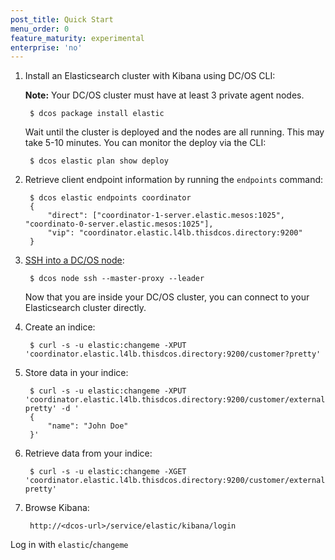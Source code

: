 ```yaml
---
post_title: Quick Start
menu_order: 0
feature_maturity: experimental
enterprise: 'no'
---
```


1. Install an Elasticsearch cluster with Kibana using DC/OS CLI:

    **Note:** Your DC/OS cluster must have at least 3 private agent nodes.

        $ dcos package install elastic
        
    Wait until the cluster is deployed and the nodes are all running. This may take 5-10 minutes. You can monitor the deploy via the CLI:

        $ dcos elastic plan show deploy

1. Retrieve client endpoint information by running the `endpoints` command:
        
        $ dcos elastic endpoints coordinator
        {
            "direct": ["coordinator-1-server.elastic.mesos:1025", "coordinato-0-server.elastic.mesos:1025"],
            "vip": "coordinator.elastic.l4lb.thisdcos.directory:9200"
        }

1. [SSH into a DC/OS node][1]:

        $ dcos node ssh --master-proxy --leader

    Now that you are inside your DC/OS cluster, you can connect to your Elasticsearch cluster directly.

1. Create an indice:

        $ curl -s -u elastic:changeme -XPUT 'coordinator.elastic.l4lb.thisdcos.directory:9200/customer?pretty'


1. Store data in your indice:

        $ curl -s -u elastic:changeme -XPUT 'coordinator.elastic.l4lb.thisdcos.directory:9200/customer/external/1?pretty' -d '
        {
            "name": "John Doe"
        }'
        
1. Retrieve data from your indice:

        $ curl -s -u elastic:changeme -XGET 'coordinator.elastic.l4lb.thisdcos.directory:9200/customer/external/1?pretty'
        
1. Browse Kibana:

        http://<dcos-url>/service/elastic/kibana/login

  Log in with `elastic`/`changeme`

  
[1]: https://docs.mesosphere.com/1.9/administration/access-node/sshcluster/
